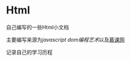 # Html
自己编写的一些Html小文档

主要编写来源为*javascript dom编程艺术*以及[慕课网][1]

记录自己的学习历程

[1]: http://www.imooc.com/course/discovery

